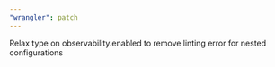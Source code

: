```yaml
---
"wrangler": patch
---
```


Relax type on observability.enabled to remove linting error for nested configurations
